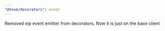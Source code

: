 ```yaml
---
"@tevm/decorators": minor
---
```


Removed eip event emitter from decorators. Now it is just on the base client
